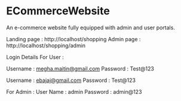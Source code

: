 # ECommerceWebsite
An e-commerce website fully equipped with admin and user portals.

Landing page : http://localhost/shopping
Admin page : http://localhost/shopping/admin


Login Details For User :

Username : megha.maitin@gmail.com
Password : Test@123

Username : ebajaj@gmail.com
Password : Test@123

For Admin :
User Name : admin
Password : admin@123